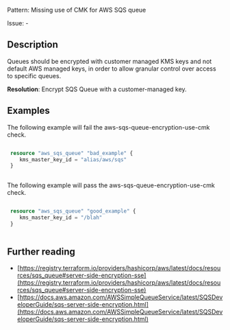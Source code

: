 Pattern: Missing use of CMK for AWS SQS queue

Issue: -

## Description

Queues should be encrypted with customer managed KMS keys and not default AWS managed keys, in order to allow granular control over access to specific queues.

**Resolution**: Encrypt SQS Queue with a customer-managed key.

## Examples

The following example will fail the aws-sqs-queue-encryption-use-cmk check.
```terraform

 resource "aws_sqs_queue" "bad_example" {
	kms_master_key_id = "alias/aws/sqs"
 }
 
```

The following example will pass the aws-sqs-queue-encryption-use-cmk check.
```terraform

 resource "aws_sqs_queue" "good_example" {
 	kms_master_key_id = "/blah"
 }
 
```

## Further reading

- [https://registry.terraform.io/providers/hashicorp/aws/latest/docs/resources/sqs_queue#server-side-encryption-sse](https://registry.terraform.io/providers/hashicorp/aws/latest/docs/resources/sqs_queue#server-side-encryption-sse)
- [https://docs.aws.amazon.com/AWSSimpleQueueService/latest/SQSDeveloperGuide/sqs-server-side-encryption.html](https://docs.aws.amazon.com/AWSSimpleQueueService/latest/SQSDeveloperGuide/sqs-server-side-encryption.html)
